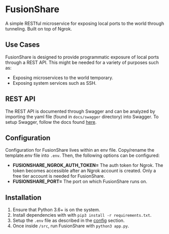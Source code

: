 # FusionShare
A simple RESTful microservice for exposing local ports to the world through
tunneling. Built on top of Ngrok.

## Use Cases
FusionShare is designed to provide programmatic exposure of local ports through
a REST API. This might be needed for a variety of purposes such as:
- Exposing microservices to the world temporary.
- Exposing system services such as SSH.
  
## REST API
The REST API is documented through Swagger and can be analyzed by importing
the yaml file (found in `docs/swagger` directory) into Swagger. To setup Swagger, follow
the docs found [here](https://swagger.io/docs/open-source-tools/swagger-editor/).

## Configuration
Configuration for FusionShare lives within an env file. Copy/rename the template.env
file into `.env`. Then, the following options can be configured:
- **FUSIONSHARE_NGROK_AUTH_TOKEN=** The auth token for Ngrok. The token becomes accessible
  after an Ngrok account is created. Only a free tier account is needed for FusionShare.  
- **FUSIONSHARE_PORT=** The port on which FusionShare runs on.

## Installation
1. Ensure that Python 3.6+ is on the system.
2. Install dependencies with with `pip3 install -r requirements.txt`.
3. Setup the `.env` file as described in the [config](#configuration) section.
4. Once inside `/src`, run FusionShare with `python3 app.py`.